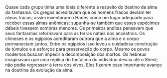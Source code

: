 ﻿Quase cada grupo tinha uma ideia diferente a respeito do destino da alma do fantasma. Os gregos acreditavam que os homens fracos deviam ter almas fracas; assim inventaram o Hades como um lugar adequado para receber essas almas anêmicas; supunha-se também que esses espécimes débeis tivessem sombras menores. Os primeiros anditas pensavam que seus fantasmas retornavam para as terras natais dos ancestrais. Os chineses e os egípcios acreditaram outrora que a alma e o corpo permaneciam juntos. Entre os egípcios isso levou a cuidadosa construção de túmulos e a esforços para preservação do corpo. Mesmo os povos modernos buscam impedir a decomposição dos mortos. Os hebreus imaginavam que uma réplica do fantasma do indivíduo descia até o Sheol; não podia regressarr à terra dos vivos. Eles fizeram esse importante avanço na doutrina da evolução da alma.